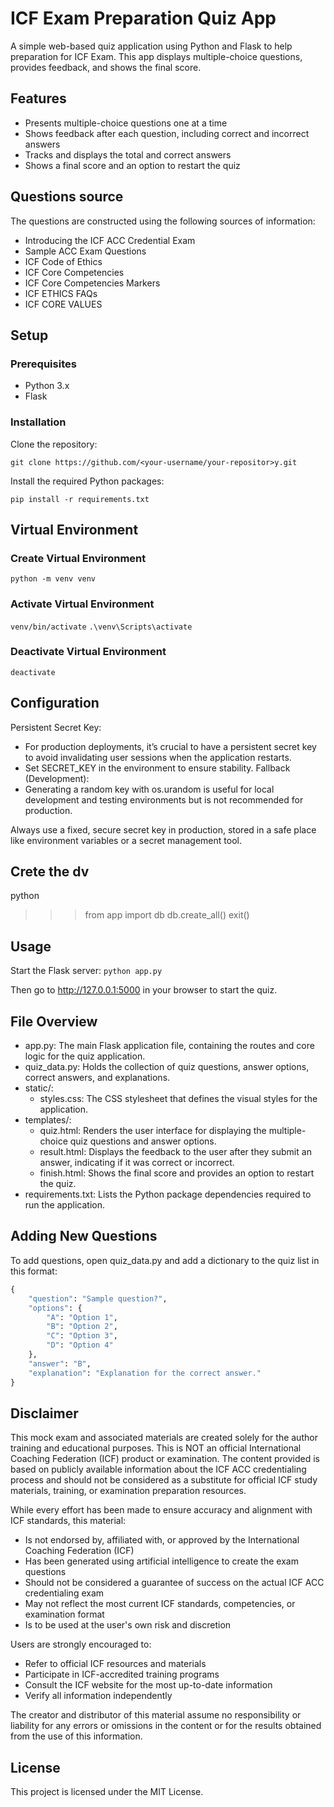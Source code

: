 # ICF Exam Preparation Quiz App

A simple web-based quiz application using Python and Flask to help preparation for ICF Exam. This app displays multiple-choice questions, provides feedback, and shows the final score.

## Features
- Presents multiple-choice questions one at a time
- Shows feedback after each question, including correct and incorrect answers
- Tracks and displays the total and correct answers
- Shows a final score and an option to restart the quiz

## Questions source
The questions are constructed using the following sources of information:
- Introducing the ICF ACC Credential Exam
- Sample ACC Exam Questions
- ICF Code of Ethics 
- ICF Core Competencies
- ICF Core Competencies Markers
- ICF ETHICS FAQs 
- ICF CORE VALUES

## Setup
### Prerequisites
- Python 3.x
- Flask

### Installation
Clone the repository:

`git clone https://github.com/<your-username/your-repositor>y.git`

Install the required Python packages:

`pip install -r requirements.txt`

## Virtual Environment 
### Create Virtual Environment
`python -m venv venv`
### Activate Virtual Environment
`venv/bin/activate`
`.\venv\Scripts\activate`
### Deactivate Virtual Environment
`deactivate`

## Configuration

Persistent Secret Key:
* For production deployments, it’s crucial to have a persistent secret key to avoid invalidating user sessions when the application restarts.
* Set SECRET_KEY in the environment to ensure stability.
Fallback (Development):
* Generating a random key with os.urandom is useful for local development and testing environments but is not recommended for production.

Always use a fixed, secure secret key in production, stored in a safe place like environment variables or a secret management tool.


## Crete the dv

python
>>> from app import db
>>> db.create_all()
>>> exit()



## Usage
Start the Flask server:
`python app.py`

Then go to http://127.0.0.1:5000 in your browser to start the quiz.

## File Overview
* app.py: The main Flask application file, containing the routes and core logic for the quiz application.
* quiz_data.py: Holds the collection of quiz questions, answer options, correct answers, and explanations.
* static/:
  * styles.css: The CSS stylesheet that defines the visual styles for the application.
* templates/:
  * quiz.html: Renders the user interface for displaying the multiple-choice quiz questions and answer options.
  * result.html: Displays the feedback to the user after they submit an answer, indicating if it was correct or incorrect.
  * finish.html: Shows the final score and provides an option to restart the quiz.
* requirements.txt: Lists the Python package dependencies required to run the application.

## Adding New Questions
To add questions, open quiz_data.py and add a dictionary to the quiz list in this format:
```python
{
    "question": "Sample question?",
    "options": {
        "A": "Option 1",
        "B": "Option 2",
        "C": "Option 3",
        "D": "Option 4"
    },
    "answer": "B",
    "explanation": "Explanation for the correct answer."
}
```

## Disclaimer
This mock exam and associated materials are created solely for the author training and educational purposes. This is NOT an official International Coaching Federation (ICF) product or examination. The content provided is based on publicly available information about the ICF ACC credentialing process and should not be considered as a substitute for official ICF study materials, training, or examination preparation resources. 

While every effort has been made to ensure accuracy and alignment with ICF standards, this material:
- Is not endorsed by, affiliated with, or approved by the International Coaching Federation (ICF)
- Has been generated using artificial intelligence to create the exam questions
- Should not be considered a guarantee of success on the actual ICF ACC credentialing exam
- May not reflect the most current ICF standards, competencies, or examination format
- Is to be used at the user's own risk and discretion

Users are strongly encouraged to:
- Refer to official ICF resources and materials 
- Participate in ICF-accredited training programs
- Consult the ICF website for the most up-to-date information
- Verify all information independently

The creator and distributor of this material assume no responsibility or liability for any errors or omissions in the content or for the results obtained from the use of this information.



## License
This project is licensed under the MIT License.